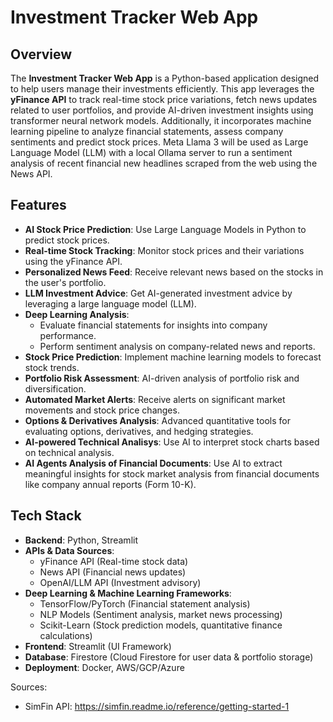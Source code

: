 # Investment Tracker Web App

## Overview
The **Investment Tracker Web App** is a Python-based application designed to help users manage their investments efficiently. This app leverages the **yFinance API** to track real-time stock price variations, fetch news updates related to user portfolios, and provide AI-driven investment insights using transformer neural network models. Additionally, it incorporates machine learning pipeline to analyze financial statements,  assess company sentiments and predict stock prices. Meta Llama 3 will be used as Large Language Model (LLM) with a local Ollama server to run a sentiment analysis of recent financial new headlines scraped from the web using the News API. 

## Features
- **AI Stock Price Prediction**: Use Large Language Models in Python to predict stock prices.
- **Real-time Stock Tracking**: Monitor stock prices and their variations using the yFinance API.
- **Personalized News Feed**: Receive relevant news based on the stocks in the user's portfolio.
- **LLM Investment Advice**: Get AI-generated investment advice by leveraging a large language model (LLM).
- **Deep Learning Analysis**:
  - Evaluate financial statements for insights into company performance.
  - Perform sentiment analysis on company-related news and reports.
- **Stock Price Prediction**: Implement machine learning models to forecast stock trends.
- **Portfolio Risk Assessment**: AI-driven analysis of portfolio risk and diversification.
- **Automated Market Alerts**: Receive alerts on significant market movements and stock price changes.
- **Options & Derivatives Analysis**: Advanced quantitative tools for evaluating options, derivatives, and hedging strategies.
- **AI-powered Technical Analisys**: Use AI to interpret stock charts based on technical analysis.
- **AI Agents Analysis of Financial Documents**: Use AI to extract meaningful insights for stock market analysis from financial documents like company annual reports (Form 10-K).

## Tech Stack
- **Backend**: Python, Streamlit
- **APIs & Data Sources**:
  - yFinance API (Real-time stock data)
  - News API (Financial news updates)
  - OpenAI/LLM API (Investment advisory)
- **Deep Learning & Machine Learning Frameworks**:
  - TensorFlow/PyTorch (Financial statement analysis)
  - NLP Models (Sentiment analysis, market news processing)
  - Scikit-Learn (Stock prediction models, quantitative finance calculations)
- **Frontend**: Streamlit (UI Framework)
- **Database**: Firestore (Cloud Firestore for user data & portfolio storage)
- **Deployment**: Docker, AWS/GCP/Azure

Sources:
- SimFin API: https://simfin.readme.io/reference/getting-started-1